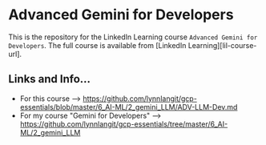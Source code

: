 # Advanced Gemini for Developers
This is the repository for the LinkedIn Learning course `Advanced Gemini for Developers`. The full course is available from [LinkedIn Learning][lil-course-url].

## Links and Info...

- For this course --> https://github.com/lynnlangit/gcp-essentials/blob/master/6_AI-ML/2_gemini_LLM/ADV-LLM-Dev.md
- For my course "Gemini for Developers" --> https://github.com/lynnlangit/gcp-essentials/tree/master/6_AI-ML/2_gemini_LLM
